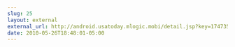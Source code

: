 ```yaml
---
slug: 25
layout: external
external_url: http://android.usatoday.mlogic.mobi/detail.jsp?key=1747351&amp;rc=news
date: 2010-05-26T18:48:01-05:00
---
```

